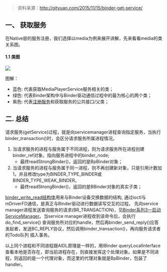 > 资料来源：http://gityuan.com/2015/11/15/binder-get-service/

## 一、 获取服务

在Native层的服务注册，我们选择以media为例来展开讲解，先来看看media的类关系图。

#### 1.1 类图

![](/Users/baoleiwei/project/Android-Framewok/img/get_media_player_service.png)

图解：

- 蓝色: 代表获取MediaPlayerService服务相关的类；
- 绿色: 代表Binder架构中与Binder驱动通信过程中的最为核心的两个类；
- 紫色: 代表[注册服务](http://gityuan.com/2015/11/14/binder-add-service/)和获取服务的公共接口/父类；



## 二. 总结

请求服务(getService)过程，就是向servicemanager进程查询指定服务，当执行binder_transaction()时，会区分请求服务所属进程情况。

1. 当请求服务的进程与服务属于不同进程，则为请求服务所在进程创建binder_ref对象，指向服务进程中的binder_node;
   - 最终readStrongBinder()，返回的是BpBinder对象；
2. 当请求服务的进程与服务属于同一进程，则不再创建新对象，只是引用计数加1，并且修改type为BINDER_TYPE_BINDER或BINDER_TYPE_WEAK_BINDER。
   - 最终readStrongBinder()，返回的是BBinder对象的真实子类；



[binder_write_read结构体](http://gityuan.com/2015/11/01/binder-driver/#binderwriteread)用来与Binder设备交换数据的结构, 通过ioctl与mDriverFD通信，是真正与Binder驱动进行数据读写交互的过程。 先向service manager进程发送查询服务的请求(BR_TRANSACTION)，见[Binder系列3—启动ServiceManager](http://gityuan.com/2015/11/07/binder-start-sm/)。当service manager进程收到该命令后，会执行do_find_service() 查询服务所对应的handle，然后再binder_send_reply()应答 发起者，发送BC_REPLY协议，然后调用binder_transaction()，再向服务请求者的Todo队列 插入事务。



以上同个进程和不同进程跟AIDL原理是一样的，用IBinder queryLocalInterface查看本地是否存在，即当前进程存在，则直接发挥这个处理对象。如果是不同进程，则返回的是一个代理对象，而这里的代理对象就是BpBinder，包装了handler。